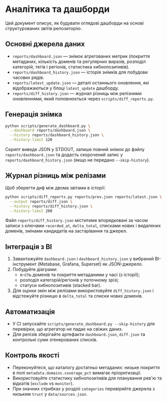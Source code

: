 # Аналітика та дашборди

Цей документ описує, як будувати оглядові дашборди на основі
структурованих звітів репозиторію.

## Основні джерела даних

- `reports/dashboard.json` — знімок агрегованих метрик (покриття
  метаданих, кількість доменів та регулярних виразів, розподіл
  категорій, тегів і регіонів, статистика хибнопозитивів).
- `reports/dashboard_history.json` — історія знімків для побудови
  часових рядів.
- `reports/latest_update.json` — деталі останнього оновлення, які
  відображаються у блоці `latest_update` дашборду.
- `reports/diff_history.json` — журнал різниць між релізними
  оновленнями, який поповнюється через `scripts/diff_reports.py`.

## Генерація знімка

```bash
python scripts/generate_dashboard.py \
  --dashboard reports/dashboard.json \
  --history reports/dashboard_history.json \
  --history-limit 120
```

Скрипт виведе JSON у STDOUT, запише повний знімок до файлу
`reports/dashboard.json` та додасть скорочений запис у
`reports/dashboard_history.json` (якщо не передано `--skip-history`).

## Журнал різниць між релізами

Щоб зберегти диф між двома звітами в історії:

```bash
python scripts/diff_reports.py reports/prev.json reports/latest.json \
  --output reports/diff.json \
  --history reports/diff_history.json \
  --history-limit 200
```

Файл `reports/diff_history.json` міститиме впорядковані за часом
записи з ключами `recorded_at`, `delta_total`, списками нових і
видалених доменів, змінами кандидатів на застарівання та джерел.

## Інтеграція з BI

1. Завантажуйте `dashboard.json` і `dashboard_history.json` у
   вибраний BI-інструмент (Metabase, Grafana, Superset) як JSON-джерело.
2. Побудуйте діаграми:
   - к-сть доменів та покриття метаданими у часі (з історії);
   - розподіл категорій/регіонів у поточному зрізі;
   - статуси хибнопозитивів (stacked bar).
3. Для оцінки змін між релізами використовуйте `diff_history.json` і
   відстежуйте різницю в `delta_total` та списки нових доменів.

## Автоматизація

- У CI запускайте `scripts/generate_dashboard.py --skip-history` для
  перевірки, що агрегатор не падає на свіжих даних.
- Для релізів зберігайте артефакти `dashboard.json`, `diff.json` та
  контрольні суми згенерованих списків.

## Контроль якості

- Переконуйтеся, що каталогу достатньо метаданих: низьке покриття в
  полі `metadata.domains.coverage_pct` вимагає пріоритизації.
- Використовуйте статистику хибнопозитивів для планування рев'ю та
  відкатів (`exclude` vs `monitor`).
- При значних стрибках у розділі `categories` перевіряйте джерела з
  низьким `trust` у `data/sources.json`.
